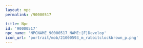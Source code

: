 ```yaml
---
layout: npc
permalink: /90000517

title: Npc
id: '90000517'
npc_name: 'NPCNAME_90000517_NAME:[F]Develop'
icon_url: 'portrait/mob/21000593_m_rabbitclockbrown_p.png'
---
```

